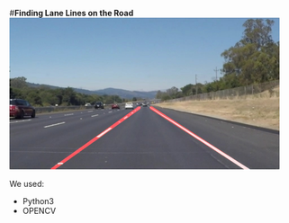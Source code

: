 #**Finding Lane Lines on the Road** 
<img src="laneLines_thirdPass.jpg" width="480" alt="Combined Image" />

We used:
- Python3
- OPENCV
